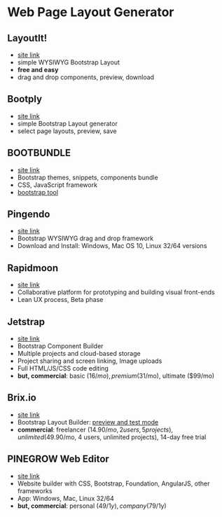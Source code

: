 # Web Page Layout Generator

## LayoutIt!
* [site link](http://www.layoutit.com/)
* simple WYSIWYG Bootstrap Layout
* **free and easy**
* drag and drop components, preview, download

## Bootply
* [site link](http://www.bootply.com/)
* simple Bootstrap Layout generator
* select page layouts, preview, save

## BOOTBUNDLE
* [site link](http://www.bootbundle.com/)
* Bootstrap themes, snippets, components bundle
* CSS, JavaScript framework
* [bootstrap tool](http://www.bootbundle.com/tool)

## Pingendo
* [site link](http://www.pingendo.com/#linux64)
* Bootstrap WYSIWYG drag and drop framework
* Download and Install: Windows, Mac OS 10, Linux 32/64 versions

## Rapidmoon
* [site link](http://www.rapidmoon.com/)
* Collaborative platform for prototyping and building visual front-ends
* Lean UX process, Beta phase

## Jetstrap
* [site link](http://jetstrap.com/demo)
* Bootstrap Component Builder
* Multiple projects and cloud-based storage
* Project sharing and screen linking, Image uploads
* Full HTML/JS/CSS code editing
* **but, commercial**: basic ($16/mo), premium ($31/mo), ultimate ($99/mo)

## Brix.io
* [site link](http://brix.io/pricing.html)
* Bootstrap Layout Builder: [preview and test mode](https://app.brix.io/brix/preview.html?p=811)
* **commercial**: freelancer ($14.90/mo, 2 users, 5 projects), unlimited ($49.90/mo, 4 users, unlimited projects), 14-day free trial

## PINEGROW Web Editor
* [site link](http://pinegrow.com/)
* Website builder with CSS, Bootstrap, Foundation, AngularJS, other frameworks
* App: Windows, Mac, Linux 32/64
* **but, commercial**: personal ($49/1y), company ($79/1y)
